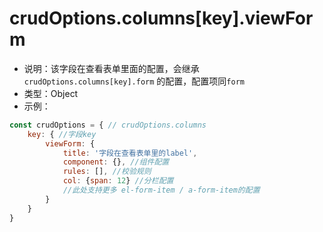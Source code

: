 # crudOptions.columns[key].viewForm
* 说明：该字段在查看表单里面的配置，会继承 `crudOptions.columns[key].form` 的配置，配置项同`form`
* 类型：Object
* 示例：
```js
const crudOptions = { // crudOptions.columns
    key: { //字段key
        viewForm: {
            title: '字段在查看表单里的label',
            component: {}, //组件配置
            rules: [], //校验规则
            col: {span: 12} //分栏配置
            //此处支持更多 el-form-item / a-form-item的配置
        }
    }
}
```
